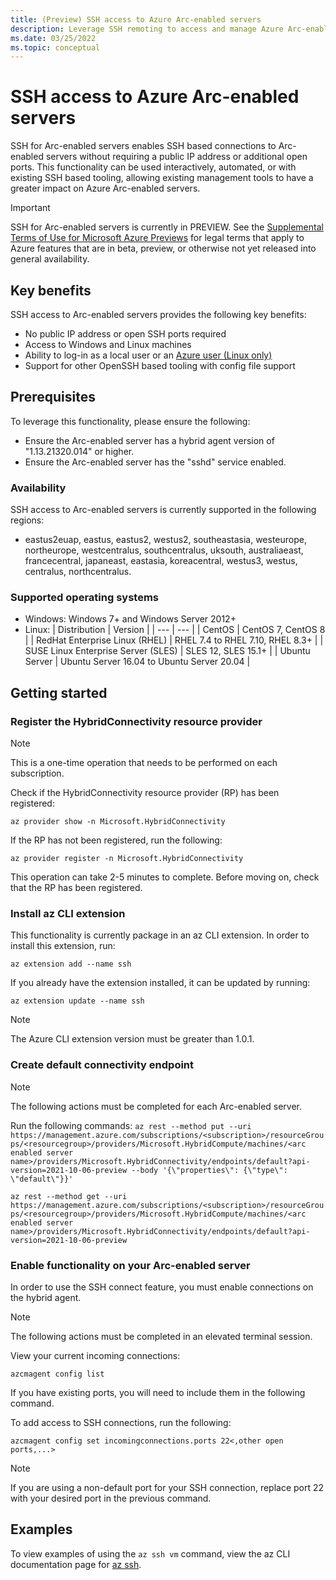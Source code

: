 ```yaml
---
title: (Preview) SSH access to Azure Arc-enabled servers
description: Leverage SSH remoting to access and manage Azure Arc-enabled servers.
ms.date: 03/25/2022
ms.topic: conceptual
---
```


# SSH access to Azure Arc-enabled servers
SSH for Arc-enabled servers enables SSH based connections to Arc-enabled servers without requiring a public IP address or additional open ports.
This functionality can be used interactively, automated, or with existing SSH based tooling,
allowing existing management tools to have a greater impact on Azure Arc-enabled servers.

> [!IMPORTANT]
> SSH for Arc-enabled servers is currently in PREVIEW.
> See the [Supplemental Terms of Use for Microsoft Azure Previews](https://azure.microsoft.com/support/legal/preview-supplemental-terms/) for legal terms that apply to Azure features that are in beta, preview, or otherwise not yet released into general availability.

## Key benefits
SSH access to Arc-enabled servers provides the following key benefits:
 - No public IP address or open SSH ports required
 - Access to Windows and Linux machines
 - Ability to log-in as a local user or an [Azure user (Linux only)](..\..\active-directory\devices\howto-vm-sign-in-azure-ad-linux.md)
 - Support for other OpenSSH based tooling with config file support

## Prerequisites
To leverage this functionality, please ensure the following: 
 - Ensure the Arc-enabled server has a hybrid agent version of "1.13.21320.014" or higher.
 - Ensure the Arc-enabled server has the "sshd" service enabled.

### Availability
SSH access to Arc-enabled servers is currently supported in the following regions:
- eastus2euap, eastus, eastus2, westus2, southeastasia, westeurope, northeurope, westcentralus, southcentralus, uksouth, australiaeast, francecentral, japaneast, eastasia, koreacentral, westus3, westus, centralus, northcentralus.

### Supported operating systems
 - Windows: Windows 7+ and Windows Server 2012+
 - Linux: 
   | Distribution | Version |
   | --- | --- |
   | CentOS | CentOS 7, CentOS 8 |
   | RedHat Enterprise Linux (RHEL) | RHEL 7.4 to RHEL 7.10, RHEL 8.3+ |
   | SUSE Linux Enterprise Server (SLES) | SLES 12, SLES 15.1+ |
   | Ubuntu Server | Ubuntu Server 16.04 to Ubuntu Server 20.04 |

## Getting started
### Register the HybridConnectivity resource provider
> [!NOTE]
> This is a one-time operation that needs to be performed on each subscription.

Check if the HybridConnectivity resource provider (RP) has been registered:

```az provider show -n Microsoft.HybridConnectivity```

If the RP has not been registered, run the following:

```az provider register -n Microsoft.HybridConnectivity```

This operation can take 2-5 minutes to complete.  Before moving on, check that the RP has been registered.

### Install az CLI extension
This functionality is currently package in an az CLI extension.
In order to install this extension, run:

```az extension add --name ssh```

If you already have the extension installed, it can be updated by running:

```az extension update --name ssh```

> [!NOTE]
> The Azure CLI extension version must be greater than 1.0.1.

### Create default connectivity endpoint
> [!NOTE]
> The following actions must be completed for each Arc-enabled server.

Run the following commands:
 ```az rest --method put --uri https://management.azure.com/subscriptions/<subscription>/resourceGroups/<resourcegroup>/providers/Microsoft.HybridCompute/machines/<arc enabled server name>/providers/Microsoft.HybridConnectivity/endpoints/default?api-version=2021-10-06-preview --body '{\"properties\": {\"type\": \"default\"}}'```

 ```az rest --method get --uri https://management.azure.com/subscriptions/<subscription>/resourceGroups/<resourcegroup>/providers/Microsoft.HybridCompute/machines/<arc enabled server name>/providers/Microsoft.HybridConnectivity/endpoints/default?api-version=2021-10-06-preview```


### Enable functionality on your Arc-enabled server
In order to use the SSH connect feature, you must enable connections on the hybrid agent.

> [!NOTE]
> The following actions must be completed in an elevated terminal session.

View your current incoming connections:

```azcmagent config list```

If you have existing ports, you will need to include them in the following command.

To add access to SSH connections, run the following:

```azcmagent config set incomingconnections.ports 22<,other open ports,...>```

> [!NOTE]
> If you are using a non-default port for your SSH connection, replace port 22 with your desired port in the previous command.

## Examples
To view examples of using the ```az ssh vm``` command, view the az CLI documentation page for [az ssh](https://docs.microsoft.com/cli/azure/ssh?view=azure-cli-latest).